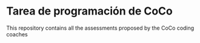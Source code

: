 # Tarea de programación de CoCo

This repository contains all the assessments proposed by the CoCo coding coaches
